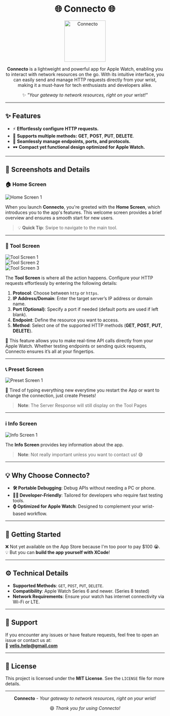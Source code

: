 <div align="center">

# **🌐 Connecto 🌐**  

<img src="https://github.com/wfxey/wfxey/blob/main/6.png?raw=true" alt="Connecto" width="130">

**Connecto** is a lightweight and powerful app for Apple Watch, enabling you to interact with network resources on the go. With its intuitive interface, you can easily send and manage HTTP requests directly from your wrist, making it a must-have for tech enthusiasts and developers alike.  

✨ _"Your gateway to network resources, right on your wrist!"_

</div>

---

## **✨ Features**
- ⚡ **Effortlessly configure HTTP requests.**  
- 🔄 **Supports multiple methods:** **GET**, **POST**, **PUT**, **DELETE**.  
- 🔌 **Seamlessly manage endpoints, ports, and protocols.**  
- 🕶️ **Compact yet functional design optimized for Apple Watch.**

---

## **📸 Screenshots and Details**

### **🏠 Home Screen**
![Home Screen 1](https://github.com/VelisCore/Connecto/blob/main/preview/assets/Capture_d_écran_2025-02-06_à_17.28.17-removebg-preview.png?raw=true)  

When you launch **Connecto**, you're greeted with the **Home Screen**, which introduces you to the app's features. This welcome screen provides a brief overview and ensures a smooth start for new users.  
> 💡 **Quick Tip**: Swipe to navigate to the main tool.

---

### **🔧 Tool Screen**
![Tool Screen 1](https://github.com/VelisCore/Connecto/blob/main/preview/assets/Capture_d_écran_2025-02-06_à_17.28.29-removebg-preview.png?raw=true)  
![Tool Screen 2](https://github.com/VelisCore/Connecto/blob/main/preview/assets/Capture_d_écran_2025-02-06_à_17.28.36-removebg-preview.png?raw=true)  
![Tool Screen 3](https://github.com/VelisCore/Connecto/blob/main/preview/assets/Capture_d_écran_2025-02-06_à_17.28.42-removebg-preview.png?raw=true)  

The **Tool Screen** is where all the action happens. Configure your HTTP requests effortlessly by entering the following details:

1. **Protocol**: Choose between `http` or `https`.  
2. **IP Address/Domain**: Enter the target server’s IP address or domain name.  
3. **Port (Optional)**: Specify a port if needed (default ports are used if left blank).  
4. **Endpoint**: Define the resource you want to access.  
5. **Method**: Select one of the supported HTTP methods (**GET**, **POST**, **PUT**, **DELETE**).  

🎯 This feature allows you to make real-time API calls directly from your Apple Watch. Whether testing endpoints or sending quick requests, Connecto ensures it’s all at your fingertips.  

---
### **📞 Preset Screen**
![Preset Screen 1](https://github.com/VelisCore/Connecto/blob/main/preview/assets/Capture_d_écran_2025-02-06_à_17.28.47-removebg-preview.png?raw=true)

🔗 Tired of typing everything new everytime you restart the App or want to change the connection, just create Presets!
> **Note**: The Server Response will still display on the Tool Pages

---
### **ℹ️ Info Screen**
![Info Screen 1](https://github.com/VelisCore/Connecto/blob/main/preview/assets/Capture_d_écran_2025-02-06_à_17.28.51-removebg-preview.png?raw=true)  

The **Info Screen** provides key information about the app.  
> **Note**: Not really important unless you want to contact us! 😅

---

## **💡 Why Choose Connecto?**
- **🛠️ Portable Debugging**: Debug APIs without needing a PC or phone.  
- **👨‍💻 Developer-Friendly**: Tailored for developers who require fast testing tools.  
- **⌚ Optimized for Apple Watch**: Designed to complement your wrist-based workflow.  

---

## **🚀 Getting Started**

❌ Not yet available on the App Store because I'm too poor to pay $100 😭.  
💡 But you can **build the app yourself with XCode**!  

---

## **⚙️ Technical Details**
- **Supported Methods**: `GET`, `POST`, `PUT`, `DELETE`.  
- **Compatibility**: Apple Watch Series 6 and newer. (Series 8 tested)
- **Network Requirements**: Ensure your watch has internet connectivity via Wi-Fi or LTE.  

---

## **📩 Support**
If you encounter any issues or have feature requests, feel free to open an issue or contact us at:  
📧 **velis.help@gmail.com**  

---

## **📜 License**
This project is licensed under the **MIT License**. See the `LICENSE` file for more details.

---

<div align="center">

 **Connecto** - _Your gateway to network resources, right on your wrist!_  

😄 _Thank you for using Connecto!_

</div>
